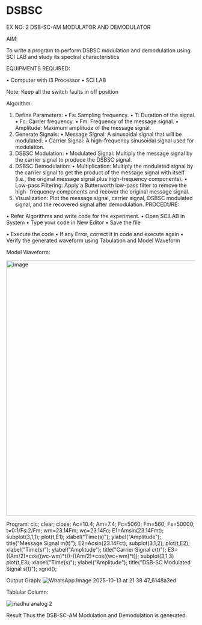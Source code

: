 # DSBSC


EX NO: 2	DSB-SC-AM MODULATOR AND DEMODULATOR

AIM:

To write a program to perform DSBSC modulation and demodulation using SCI LAB and study its spectral characteristics

EQUIPMENTS REQUIRED:

•	Computer with i3 Processor
•	SCI LAB

Note: Keep all the switch faults in off position

Algorithm:

1.	Define Parameters:
•	Fs: Sampling frequency.
•	T: Duration of the signal.
•	Fc: Carrier frequency.
•	Fm: Frequency of the message signal.
•	Amplitude: Maximum amplitude of the message signal.
2.	Generate Signals:
•	Message Signal: A sinusoidal signal that will be modulated.
•	Carrier Signal: A high-frequency sinusoidal signal used for modulation.
3.	DSBSC Modulation:
•	Modulated Signal: Multiply the message signal by the carrier signal to produce the DSBSC signal.
4.	DSBSC Demodulation:
•	Multiplication: Multiply the modulated signal by the carrier signal to get the product of the message signal with itself (i.e., the original message signal plus high-frequency components).
•	Low-pass Filtering: Apply a Butterworth low-pass filter to remove the high- frequency components and recover the original message signal.
5.	Visualization:
Plot the message signal, carrier signal, DSBSC modulated signal, and the recovered signal after demodulation.
PROCEDURE:

•	Refer Algorithms and write code for the experiment.
•	Open SCILAB in System
•	Type your code in New Editor
•	Save the file
 
•	Execute the code
•	If any Error, correct it in code and execute again
•	Verify the generated waveform using Tabulation and Model Waveform

Model Waveform:

<img width="703" height="679" alt="image" src="https://github.com/user-attachments/assets/e7c7c7f8-ccf2-41ac-b1f3-325989941a6f" />

Program:
clc; clear; close; Ac=10.4; Am=7.4; Fc=5060; Fm=560; Fs=50000; t=0:1/Fs:2/Fm; wm=23.14Fm; wc=23.14Fc; E1=Amsin(23.14Fmt); subplot(3,1,1); plot(t,E1); xlabel("Time(s)"); ylabel("Amplitude"); title("Message Signal m(t)"); E2=Acsin(23.14Fct); subplot(3,1,2); plot(t,E2); xlabel("Time(s)"); ylabel("Amplitude"); title("Carrier Signal c(t)"); E3=((Am/2)*cos((wc-wm)*t))-((Am/2)*cos((wc+wm)*t)); subplot(3,1,3) plot(t,E3); xlabel("Time(s)"); ylabel("Amplitude"); title("DSB-SC Modulated Signal s(t)"); xgrid();

Output Graph:
![WhatsApp Image 2025-10-13 at 21 38 47_6148a3ed](https://github.com/user-attachments/assets/e6f9f948-35d3-4b5b-bf9f-37007f866e1d)




Tablular Column:

![madhu analog 2](https://github.com/user-attachments/assets/8b84f5e5-0533-41bf-9d4f-0b2be05798c2)

Result
Thus the DSB-SC-AM Modulation and Demodulation is generated.

